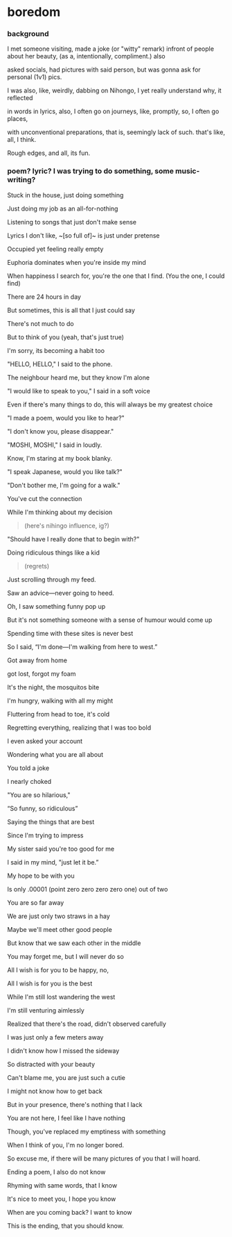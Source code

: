 # boredom

### background
I met someone visiting, made a joke (or "witty" remark) infront of people about her beauty, (as a, intentionally, compliment.) also 

asked socials, had pictures with said person, but was gonna ask for personal (1v1)  pics.

I was also, like, weirdly, dabbing on Nihongo, I yet really understand why, it reflected

in words in lyrics, also, I often go on journeys, like, promptly, so, I often go places,

with unconventional preparations, that is, seemingly lack of such.
that's like, all, I think. 

Rough edges, and all, its fun.

### poem? lyric? I was trying to do something, some music-writing?
Stuck in the house, just doing something

Just doing my job as an all-for-nothing

Listening to songs that just don't make sense

Lyrics I don't like, ~[so full of]~ is just under pretense


Occupied yet feeling really empty

Euphoria dominates when you're inside my mind

When happiness I search for, you're the one that I find. (You the one, I could find)


There are 24 hours in day

But sometimes, this is all that I just could say

There's not much to do

But to think of you (yeah, that's just true)


I'm sorry, its becoming a habit too


"HELLO, HELLO," I said to the phone.

The neighbour heard me, but they know I'm alone

"I would like to speak to you," I said in a soft voice

Even if there's many things to do, this will always be my greatest choice


"I made a poem, would you like to hear?"

"I don't know you, please disappear."

"MOSHI, MOSHI," I said in loudly.

Know, I'm staring at my book blanky.


"I speak Japanese, would you like talk?"

"Don't bother me, I'm going for a walk."

You've cut the connection

While I'm thinking about my decision
> (here's nihingo influence, ig?)

"Should have I really done that to begin with?"

Doing ridiculous things like a kid
> (regrets)

Just scrolling through my feed.

Saw an advice—never going to heed.

Oh, I saw something funny pop up

But it's not something someone with a sense of humour would come up


Spending time with these sites is never best

So I said, “I'm done—I'm walking from here to west.”

Got away from home

got lost, forgot my foam

It's the night, the mosquitos bite

I'm hungry, walking with all my might

Fluttering from head to toe, it's cold

Regretting everything, realizing that I was too bold

I even asked your account

Wondering what you are all about

You told a joke

I nearly choked

"You are so hilarious," 

“So funny, so ridiculous”

Saying the things that are best

Since I'm trying to impress

My sister said you're too good for me

I said in my mind, "just let it be.”

My hope to be with you

Is only .00001 (point zero zero zero zero one) out of two

You are so far away

We are just only two straws in a hay

Maybe we'll meet other good people

But know that we saw each other in the middle

You may forget me, but I will never do so

All I wish is for you to be happy, no,

All I wish is for you is the best

While I'm still lost wandering the west

I'm still venturing aimlessly

Realized that there's the road, didn't observed carefully

I was just only a few meters away

I didn't know how I missed the sideway

So distracted with your beauty

Can't blame me, you are just such a cutie

I might not know how to get back

But in your presence, there's nothing that I lack

You are not here, I feel like I have nothing

Though, you've replaced my emptiness with something

When I think of you, I'm no longer bored.

So excuse me, if there will be many pictures of you that I will hoard.


Ending a poem, I also do not know

Rhyming with same words, that I know

It's nice to meet you, I hope you know

When are you coming back? I want to know

This is the ending, that you should know.
